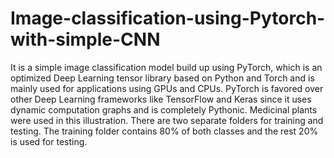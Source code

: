 # Image-classification-using-Pytorch-with-simple-CNN
It is a simple image classification model build up using PyTorch, which is an optimized Deep Learning tensor library based on Python and Torch and is mainly used for applications using GPUs and CPUs. PyTorch is favored over other Deep Learning frameworks like TensorFlow and Keras since it uses dynamic computation graphs and is completely Pythonic. Medicinal plants were used in this illustration. There are two separate folders for training and testing. The training folder contains 80% of both classes and the rest 20% is used for testing.
